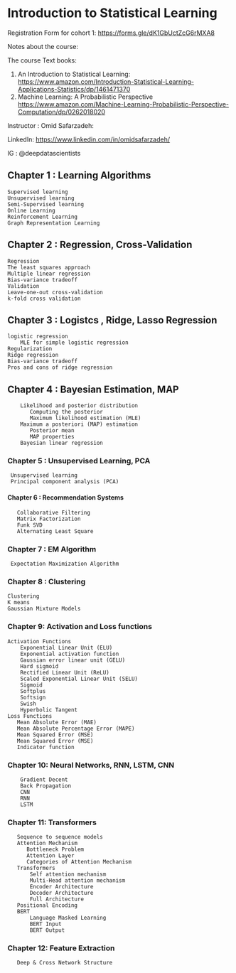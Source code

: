 # Introduction to Statistical Learning 

Registration Form for cohort 1: https://forms.gle/dK1GbUctZcG6rMXA8

Notes about the course:

The course Text books:
1. An Introduction to Statistical Learning:
https://www.amazon.com/Introduction-Statistical-Learning-Applications-Statistics/dp/1461471370
2. Machine Learning: A Probabilistic Perspective
 https://www.amazon.com/Machine-Learning-Probabilistic-Perspective-Computation/dp/0262018020


Instructor : Omid Safarzadeh:

LinkedIn: https://www.linkedin.com/in/omidsafarzadeh/

IG : @deepdatascientists

## Chapter 1 : Learning Algorithms
    Supervised learning
    Unsupervised learning
    Semi-Supervised learning
    Online Learning
    Reinforcement Learning
    Graph Representation Learning
    
    
## Chapter 2 : Regression, Cross-Validation
    Regression
    The least squares approach
    Multiple linear regression
    Bias-variance tradeoff
    Validation
    Leave-one-out cross-validation
    k-fold cross validation

## Chapter 3 : Logistcs , Ridge, Lasso Regression
    logistic regression
        MLE for simple logistic regression 
    Regularization
    Ridge regression
    Bias-variance tradeoff
    Pros and cons of ridge regression
    
 ## Chapter 4  : Bayesian Estimation, MAP
        Likelihood and posterior distribution
           Computing the posterior
           Maximum likelihood estimation (MLE)
        Maximum a posteriori (MAP) estimation
           Posterior mean
           MAP properties
        Bayesian linear regression
 
### Chapter 5 : Unsupervised Learning, PCA
     Unsupervised learning 
     Principal component analysis (PCA)
   
#### Chapter 6 :  Recommendation Systems
       Collaborative Filtering
       Matrix Factorization
       Funk SVD
       Alternating Least Square
      
### Chapter 7 : EM Algorithm
     Expectation Maximization Algorithm

### Chapter 8 : Clustering
    Clustering
    K means
    Gaussian Mixture Models
    
 ### Chapter 9: Activation and Loss functions 
    Activation Functions
        Exponential Linear Unit (ELU)
        Exponential activation function
        Gaussian error linear unit (GELU)
        Hard sigmoid
        Rectified Linear Unit (ReLU)
        Scaled Exponential Linear Unit (SELU)
        Sigmoid
        Softplus
        Softsign
        Swish
        Hyperbolic Tangent
    Loss Functions
       Mean Absolute Error (MAE)
       Mean Absolute Percentage Error (MAPE)
       Mean Squared Error (MSE)
       Mean Squared Error (MSE)
       Indicator function
   
   
  ### Chapter 10: Neural Networks, RNN, LSTM, CNN
        Gradient Decent
        Back Propagation
        CNN
        RNN
        LSTM
   
### Chapter 11: Transformers        
       Sequence to sequence models
       Attention Mechanism
          Bottleneck Problem
          Attention Layer
          Categories of Attention Mechanism
       Transformers
           Self attention mechanism
           Multi-Head attention mechanism
           Encoder Architecture
           Decoder Architecture
           Full Architecture
       Positional Encoding
       BERT
           Language Masked Learning
           BERT Input
           BERT Output
      
### Chapter 12: Feature Extraction 
       Deep & Cross Network Structure
